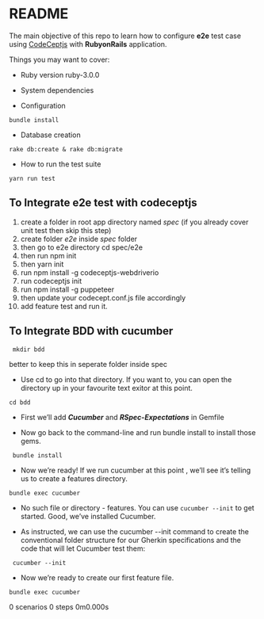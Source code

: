 # README

The main objective of this repo to learn how to configure **e2e** test case using [CodeCeptjs](https://codecept.io/basics/) with **RubyonRails** application.

Things you may want to cover:

* Ruby version
	ruby-3.0.0
* System dependencies

* Configuration
```
bundle install
```

* Database creation
```
rake db:create & rake db:migrate
```

* How to run the test suite
```
yarn run test
```
## To Integrate e2e test with codeceptjs
1) create a folder in root app directory named _spec_ (if you already cover unit test then skip this step)
2) create folder _e2e_ inside _spec_ folder
3) then go to e2e directory cd spec/e2e
4) then run npm init
5) then yarn init
6) run npm install -g codeceptjs-webdriverio
7) run codeceptjs init
8) run  npm install -g puppeteer
9) then update your codecept.conf.js file accordingly
10) add feature test and run it.

## To Integrate BDD with cucumber
```
 mkdir bdd 
``` 
better to keep this in seperate folder inside spec


* Use cd to go into that directory.  If you want to, you can open the directory up in your favourite text exitor at this point.
```
cd bdd
```

* First we’ll add ***Cucumber*** and  ***RSpec-Expectations*** in Gemfile

* Now go back to the command-line  and run bundle install to install those gems.
```
 bundle install
 ```
 
* Now we’re ready! If we run cucumber at this point , we’ll see it’s telling us to create a features directory.
```
bundle exec cucumber
```
* No such file or directory - features. You can use `cucumber --init` to get started.
Good, we’ve installed Cucumber.

* As instructed, we can use the cucumber --init command to create the conventional folder structure for our Gherkin specifications and the code that will let Cucumber test them:
```
 cucumber --init
```

* Now we’re ready to create our first feature file.
```
bundle exec cucumber
```
0 scenarios
0 steps
0m0.000s



